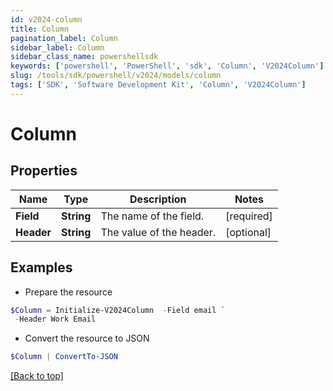 ```yaml
---
id: v2024-column
title: Column
pagination_label: Column
sidebar_label: Column
sidebar_class_name: powershellsdk
keywords: ['powershell', 'PowerShell', 'sdk', 'Column', 'V2024Column']
slug: /tools/sdk/powershell/v2024/models/column
tags: ['SDK', 'Software Development Kit', 'Column', 'V2024Column']
---
```


# Column

## Properties

| Name       | Type       | Description              | Notes      |
| ---------- | ---------- | ------------------------ | ---------- |
| **Field**  | **String** | The name of the field.   | [required] |
| **Header** | **String** | The value of the header. | [optional] |

## Examples

- Prepare the resource

```powershell
$Column = Initialize-V2024Column  -Field email `
 -Header Work Email
```

- Convert the resource to JSON

```powershell
$Column | ConvertTo-JSON
```

[[Back to top]](#)
